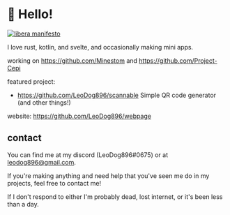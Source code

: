 # 👋 Hello!
[![libera manifesto](https://img.shields.io/badge/libera-manifesto-lightgrey.svg)](https://liberamanifesto.com)

I love rust, kotlin, and svelte, and occasionally making mini apps.

working on https://github.com/Minestom and https://github.com/Project-Cepi

featured project:
- https://github.com/LeoDog896/scannable Simple QR code generator (and other things!)

website: https://github.com/LeoDog896/webpage

## contact

You can find me at my discord (LeoDog896#0675)
or at leodog896@gmail.com.

If you're making anything and need help that you've seen me do in my projects, feel free to contact me!

If I don't respond to either I'm probably dead, lost internet, or it's been less than a day.
